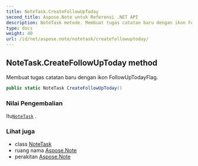 ```yaml
---
title: NoteTask.CreateFollowUpToday
second_title: Aspose.Note untuk Referensi .NET API
description: NoteTask metode. Membuat tugas catatan baru dengan ikon FollowUpTodayFlag.
type: docs
weight: 40
url: /id/net/aspose.note/notetask/createfollowuptoday/
---
```

## NoteTask.CreateFollowUpToday method

Membuat tugas catatan baru dengan ikon FollowUpTodayFlag.

```csharp
public static NoteTask CreateFollowUpToday()
```

### Nilai Pengembalian

Itu[`NoteTask`](../) .

### Lihat juga

* class [NoteTask](../)
* ruang nama [Aspose.Note](../../notetask/)
* perakitan [Aspose.Note](../../../)



